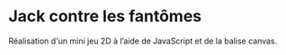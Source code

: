 # Jack contre les fantômes
Réalisation d'un mini jeu 2D à l’aide de JavaScript et de la balise canvas.